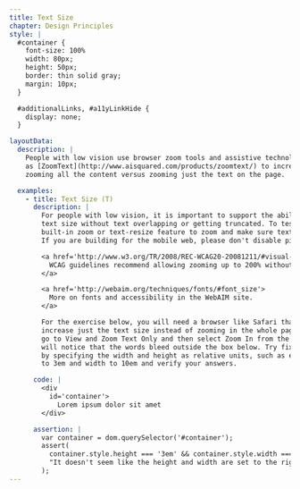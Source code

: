 ```yaml
---
title: Text Size
chapter: Design Principles
style: |
  #container {
    font-size: 100%
    width: 80px;
    height: 50px;
    border: thin solid gray;
    margin: 10px;
  }

  #additionalLinks, #a11yLinkHide {
    display: none;
  }

layoutData:
  description: |
    People with low vision use browser zoom tools and assistive technology such
    as [ZoomText](http://www.aisquared.com/products/zoomtext/) to increase the size of content on the screen. This exercise shows you the difference between
    zooming all the content versus zooming just the text on the page.

  examples:
    - title: Text Size (T)
      description: |
        For people with low vision, it is important to support the ability to increase
        text size without text overlapping or getting truncated. To test, use your browser's
        built-in zoom or text-resize feature to zoom and make sure text is still readable.
        If you are building for the mobile web, please don't disable pinch and zoom.

        <a href='http://www.w3.org/TR/2008/REC-WCAG20-20081211/#visual-audio-contrast-scale'>
          WCAG guidelines recommend allowing zooming up to 200% without loss of content.
        </a>

        <a href='http://webaim.org/techniques/fonts/#font_size'>
          More on fonts and accessibility in the WebAIM site.
        </a>

        For the exercise below, you will need a browser like Safari that allows you to
        increase just the text size instead of zooming in the whole page. On Safari,
        go to View and Zoom Text Only and then select Zoom In from the same menu. You
        will notice that the words bleed outside the box below. Try fixing this example
        by specifying the width and height as relative units, such as ems. Set the height
        to 3em and width to 10em and verify your answers.

      code: |
        <div
          id='container'>
            Lorem ipsum dolor sit amet
        </div>

      assertion: |
        var container = dom.querySelector('#container');
        assert(
          container.style.height === '3em' && container.style.width === '10em',
          "It doesn't seem like the height and width are set to the right ems"
        );
---
```

